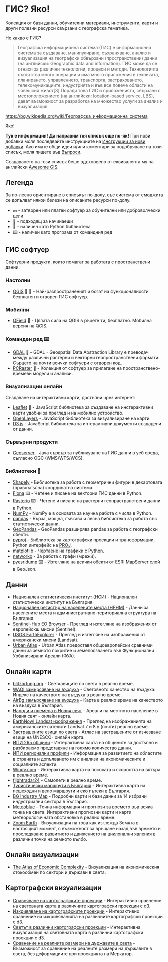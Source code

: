 # ГИС? Яко!

Колекция от бази данни, обучителни материали, инструменти, карти и други полезни ресурси свързани с географска тематика. 

Но какво е ГИС?
> Географска информационна система (ГИС) е информационна система за създаване, манипулиране, съхраняване, анализ и визуализация на географски обвързани (пространствени) данни (на английски: Geographic data and information). 
> ГИС може да се отнася за различни технологии, процеси и методи. Технологията съпътства много операции и има много приложения в техниката, планирането, управлението, транспорта, застраховането, телекомуникациите, индустрията и във все повече области на човешкия живот[3] Поради това ГИС и приложенията, свързани с местоположението (на английски: location-based service, LBS), дават възможност за разработка на множество услуги за анализ и визуализация.

https://bg.wikipedia.org/wiki/Географска_информационна_система

Яко!

**Тук е информация! Да направим тоя списък още по-як!** При нови добавки моля последвайте инструкциите на [Инструкции за нови добавки](https://github.com/geographybg/awesome-gis/blob/main/ContributingGuidelines.md). Ако имате общи идеи и/или коментари за подобряване на този списък, моля пишете във [Въпроси](https://github.com/geographybg/awesome-gis/).

Създаването на този списък беше вдъхновено от еквивалента му на английски [Awesome GIS](https://github.com/sshuair/awesome-gis).


## Легенда

За по-лесно ориентиране в списъкът по-долу, със система от емоджита се допълват някои белези на описаните ресурси по-долу.

- :euro: - затворен или платен софтуер за обучителни или доброволчески цели
- :baby: - подходящ за начинаещи
- :snake: - наличен като Python библиотека
- :keyboard: - наличен като програма от командния ред


## ГИС софтуер

Софтуерни продукти, които помагат за работата с пространствени данни:


### Настолни

- [QGIS](https://qgis.org/) :baby: :snake: - Най-разпространеният и богат на функционалности безплатен и отворен ГИС софтуер.


### Мобилни

- [QField](https://qfield.org/) :baby: - Цялата сила на QGIS в ръцете ти, безплатно. Мобилна версия на QGIS. 


### Команден ред :keyboard:

- [GDAL](https://gdal.org) :snake: - GDAL - Geospatial Data Abstraction Library е преводач между различни растерни и векторни геопространствени формати. Сърцето на почти всички софтуери с отворен код.
- [PCRaster](https://pcraster.geo.uu.nl) :snake: - Колекция от софтуер за прилагане на пространствено-времеви модели и анализи.


### Визуализации онлайн

Създаване на интерактивни карти, достъпни чрез интернет:

- [Leaflet](https://leafletjs.com/) :baby: - JavaScript библиотека за създаване на инстерактивни карти удобни за преглед и на мобилно устройство.
- [OpenLayers](http://openlayers.org/) - JavaScript библиотека за визуализиране на карти.
- [D3.js](https://d3js.org/) - JavaScript библиотека за интерактивни документи създадени от данни.


### Сървърни продукти

- [Geoserver](http://geoserver.org/) - Java сървър за публикуване на ГИС данни в уеб среда, съгласно OGC (WMS/WFS/WCS). 


### Библиотеки :snake:
- [Shapely](https://github.com/Toblerity/Shapely) - Библиотека за работа с геометрични фигури в декартовата (правоъгълна) координатна система.
- [Fiona](http://github.com/toblerity/fiona/) :keyboard: - Четене и писане на векторни ГИС данни в Python.
- [Rasterio](https://github.com/mapbox/rasterio) :keyboard: - Четене и писане на растерни геопрастранствени данни в Python.
- [NumPy](http://www.numpy.org/) - NumPy е в основата за научна работа с числа в Python.
- [pandas](https://pandas.pydata.org) - Бърза, мощна, гъвкава и лесна библиотека за работа със статистически данни.
- [GeoPandas](https://github.com/geopandas/geopandas) - GeoPandas разширява pandas за работа с географски обекти.
- [pyproj](https://github.com/jswhit/pyproj) - Библиотека за картографски проекции и трансформации, Python интерфейс на [PROJ](https://proj.org).
- [matplotlib](http://matplotlib.org/) - Чертаене на графики с Python.
- [networkx](http://networkx.github.io/) - За работа с графи (мрежи).
- [pyesridump](https://github.com/openaddresses/pyesridump) :keyboard: - Изтегляне на всички обекти от ESRI MapServer слой в GeoJson.


## Данни

- [Национален статистически институт (НСИ)](https://www.nsi.bg/bg/content/766/статистически-данни) - Национален статистически институт на България. 
- [Национален регистър на населените места (НРНМ)](https://www.nsi.bg/nrnm/) - Данни за населените места и административно-териториална структура на България.
- [Sentinel-Hub EO Browser](https://apps.sentinel-hub.com/eo-browser/) - Преглед и изтегляне на изображения от европейскш мисии (Sentinel).
- [USGS EarthExplorer](https://earthexplorer.usgs.gov) - Преглед и изтегляне на изображения от американски мисии (Landsat).
- [Urban Atlas](https://land.copernicus.eu/local/urban-atlas) - Urban Atlas предоставя общоевропейски сравними данни за земното покритие и земеползването във Функционални Урбанизирани Ареали (ФУА). 


## Онлайн карти
- [blitzortung.org](https://map.blitzortung.org/) - Светкавиците по света в реално време.
- [WAQI замърсяване на въздуха](https://waqi.info/bg) - Световното качество на въздуха: Индекс на качеството на въздуха в реално време.
- [AirBg замърсяване на въздуха](https://airbg.info/map/) - Карта в реално време на качеството на въздуха в България.
- [Народи и племена в Новия свят](https://native-land.ca/) - Ареали на местното население в Новия свят - онлайн карта.
- [EarthNow! Landsat изображения](https://earthnow.usgs.gov/observer/) - Преглед на изображенията на американските сателити Landsat 7 и 8 в (почти) реално време.
- [Застрашените езици по света](http://www.unesco.org/languages-atlas/) - Атлас на застрашените от изчезване езици на UNESCO- онлайн карта.
- [ИПИ 265 общини](http://265obshtini.bg/) - Интерактивна карта на общините за достъпно и разбираемо представяне на голямо количество данни.
- [ИПИ регионални профили](https://www.regionalprofiles.bg/bg/) - Информация за развитието на областите в страната и допълването им с анализи на икономическите и социалните аспекти.
- [Windy.com](https://www.windy.com) - Интерактивна карта на посоката и скоростта на вятъра в реално време.
- [flightradar24](https://www.flightradar24.com) - Самолети в реално време.
- [Туристически маршрути в България](https://tripsjournal.com/marshruti) - Интерактивна карта на пешеходни и вело маршрути и еко пътеки в България.
- [BG Industry Map](https://bgindustrymap.com/bg) - Подробни карти и бази данни за 14 избрани индустриални сектора в България.
- [Meteoblue](https://www.meteoblue.com/) - Точна информация и прогнози за времето във всяка точка на света. Интерактивни прогнозни карти и карти метеорологичната обстановка в реално време.
- [Zoom Earth](https://zoom.earth/) - Визуализация на това как изглежда Земята в настоящият момент, с възможност за връщане назад във времето и проследяване развитието и движението на циклонални явления в различни точки на земното кълбо.



## Онлайн визуализации
- [The Atlas of Economic Complexity](https://atlas.cid.harvard.edu/explore) - Визуализация на икономическия стокообмен по сектори и държави в света.


## Картографски визуализации
- [Сравняване на картографските проекции](https://observablehq.com/@d3/projection-comparison) - Интерактивно сравнение на световната карта в различните картографски проекции с d3.
- [Изкривяване на картографските проекции](https://bl.ocks.org/syntagmatic/ba569633d51ebec6ec6e) - Интерактивно сравнение на изкривяванията на различните картографски проекции с d3.
- [Светът в различни картографски проекции](https://observablehq.com/@d3/projection-transitions) - Интерактивна визуализация на световната карта в различни картографски проекции с d3.
- [Сравнение на реалните размери на  държавите в света](https://thetruesize.com/) - Възможност за сравнение на реалните размери на  държавите в света, без деформациите при проекцията на Меркатор.

